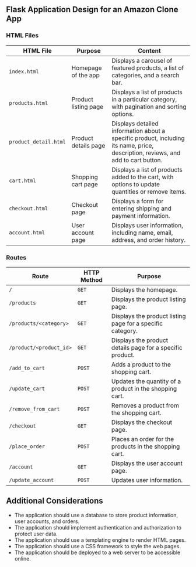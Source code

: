 ## Flask Application Design for an Amazon Clone App

### HTML Files

| HTML File | Purpose | Content |
|---|---|---|
| `index.html` | Homepage of the app | Displays a carousel of featured products, a list of categories, and a search bar. |
| `products.html` | Product listing page | Displays a list of products in a particular category, with pagination and sorting options. |
| `product_detail.html` | Product details page | Displays detailed information about a specific product, including its name, price, description, reviews, and add to cart button. |
| `cart.html` | Shopping cart page | Displays a list of products added to the cart, with options to update quantities or remove items. |
| `checkout.html` | Checkout page | Displays a form for entering shipping and payment information. |
| `account.html` | User account page | Displays user information, including name, email, address, and order history. |

### Routes

| Route | HTTP Method | Purpose |
|---|---|---|
| `/` | `GET` | Displays the homepage. |
| `/products` | `GET` | Displays the product listing page. |
| `/products/<category>` | `GET` | Displays the product listing page for a specific category. |
| `/product/<product_id>` | `GET` | Displays the product details page for a specific product. |
| `/add_to_cart` | `POST` | Adds a product to the shopping cart. |
| `/update_cart` | `POST` | Updates the quantity of a product in the shopping cart. |
| `/remove_from_cart` | `POST` | Removes a product from the shopping cart. |
| `/checkout` | `GET` | Displays the checkout page. |
| `/place_order` | `POST` | Places an order for the products in the shopping cart. |
| `/account` | `GET` | Displays the user account page. |
| `/update_account` | `POST` | Updates user information. |

## Additional Considerations

- The application should use a database to store product information, user accounts, and orders.
- The application should implement authentication and authorization to protect user data.
- The application should use a templating engine to render HTML pages.
- The application should use a CSS framework to style the web pages.
- The application should be deployed to a web server to be accessible online.